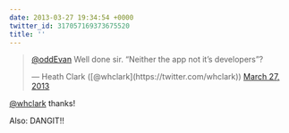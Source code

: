 ```yaml
---
date: 2013-03-27 19:34:54 +0000
twitter_id: 317057169373675520
title: ''
---
```


<blockquote class="twitter-tweet"><p lang="en" dir="ltr"><a href="https://twitter.com/oddEvan?ref_src=twsrc%5Etfw">@oddEvan</a> Well done sir. “Neither the app not it’s developers”?</p>&mdash; Heath Clark ([@whclark](https://twitter.com/whclark)) <a href="https://twitter.com/whclark/status/317056995326824450?ref_src=twsrc%5Etfw">March 27, 2013</a></blockquote>
<script async src="https://platform.twitter.com/widgets.js" charset="utf-8"></script>

[@whclark](https://twitter.com/whclark) thanks!

Also: DANGIT!!
